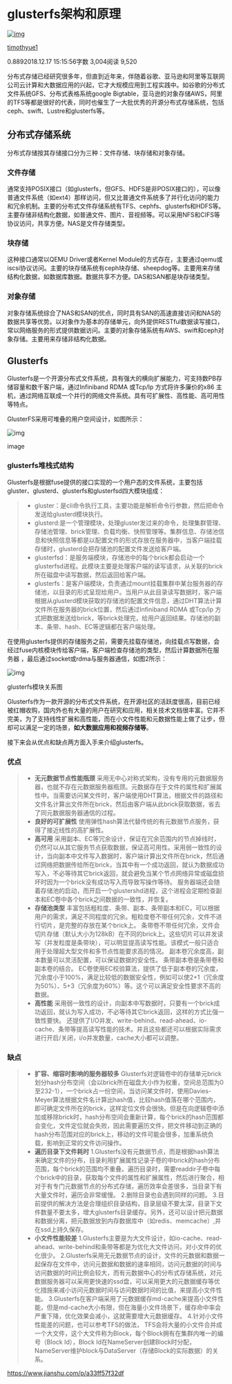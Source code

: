 # glusterfs架构和原理

[![img](https://upload.jianshu.io/users/upload_avatars/6334838/7744841d-33c1-4212-a596-399ec8f6c6b1?imageMogr2/auto-orient/strip|imageView2/1/w/96/h/96)](https://www.jianshu.com/u/0cc641124b38)

[timothyue1](https://www.jianshu.com/u/0cc641124b38)

0.8892018.12.17 15:15:56字数 3,004阅读 9,520

分布式存储已经研究很多年，但直到近年来，伴随着谷歌、亚马逊和阿里等互联网公司云计算和大数据应用的兴起，它才大规模应用到工程实践中。如谷歌的分布式文件系统GFS、分布式表格系统google  Bigtable，亚马逊的对象存储AWS，阿里的TFS等都是很好的代表，同时也催生了一大批优秀的开源分布式存储系统，包括ceph、swift、Lustre和glusterfs等。

## 分布式存储系统

分布式存储按其存储接口分为三种：文件存储、块存储和对象存储。

### 文件存储

通常支持POSIX接口（如glusterfs，但GFS、HDFS是非POSIX接口的），可以像普通文件系统（如ext4）那样访问，但又比普通文件系统多了并行化访问的能力和冗余机制。主要的分布式文件存储系统有TFS、cephfs、glusterfs和HDFS等。主要存储非结构化数据，如普通文件、图片、音视频等。可以采用NFS和CIFS等协议访问，共享方便。NAS是文件存储类型。

### 块存储

这种接口通常以QEMU Driver或者Kernel Module的方式存在，主要通过qemu或iscsi协议访问。主要的块存储系统有ceph块存储、sheepdog等。主要用来存储结构化数据，如数据库数据。数据共享不方便。DAS和SAN都是块存储类型。

### 对象存储

对象存储系统综合了NAS和SAN的优点，同时具有SAN的高速直接访问和NAS的数据共享等优势。以对象作为基本的存储单元，向外提供RESTful数据读写接口，常以网络服务的形式提供数据访问。主要的对象存储系统有AWS、swift和ceph对象存储。主要用来存储非结构化数据。

## Glusterfs

Glusterfs是一个开源分布式文件系统，具有强大的横向扩展能力，可支持数PB存储容量和数千客户端，通过Infiniband RDMA  或Tcp/Ip 方式将许多廉价的x86 主机，通过网络互联成一个并行的网络文件系统。具有可扩展性、高性能、高可用性等特点。

GlusterFS采用可堆叠的用户空间设计，如图所示：

![img](https://upload-images.jianshu.io/upload_images/6334838-d6d3e27eae1f4239?imageMogr2/auto-orient/strip|imageView2/2/w/640)

image

### glusterfs堆栈式结构

Glusterfs是根据fuse提供的接口实现的一个用户态的文件系统，主要包括gluster、glusterd、glusterfs和glusterfsd四大模块组成：

> - gluster：是cli命令执行工具，主要功能是解析命令行参数，然后把命令发送给glusterd模块执行。
> - glusterd:是一个管理模块，处理gluster发过来的命令，处理集群管理、存储池管理、brick管理、负载均衡、快照管理等。集群信息、存储池信息和快照信息等都是以配置文件的形式存放在服务器中，当客户端挂载存储时，glusterd会把存储池的配置文件发送给客户端。
> - glusterfsd：是服务端模块，存储池中的每个brick都会启动一个glusterfsd进程。此模块主要是处理客户端的读写请求，从关联的brick所在磁盘中读写数据，然后返回给客户端。
> - glusterfs：是客户端模块，负责通过mount挂载集群中某台服务器的存储池，以目录的形式呈现给用户。当用户从此目录读写数据时，客户端根据从glusterd模块获取的存储池的配置文件信息，通过DHT算法计算文件所在服务器的brick位置，然后通过Infiniband RDMA 或Tcp/Ip  方式把数据发送给brick，等brick处理完，给用户返回结果。存储池的副本、条带、hash、EC等逻辑都在客户端处理。

在使用glusterfs提供的存储服务之前，需要先挂载存储池，向挂载点写数据，会经过fuse内核模块传给客户端，客户端检查存储池的类型，然后计算数据所在服务器 ，最后通过socket或rdma与服务器通信，如图2所示：

![img](https://upload-images.jianshu.io/upload_images/6334838-c0f16dedbf731822?imageMogr2/auto-orient/strip|imageView2/2/w/640)

glusterfs模块关系图

Glusterfs作为一款开源的分布式文件系统，在开源社区的活跃度很高，目前已经被红帽收购，国内外也有大量的用户在研究和应用，相关技术文档很丰富。它并不完美，为了支持线性扩展和高性能，而在小文件性能和元数据性能上做了让步，但却可以满足一定的场景，**如大数据应用和视频存储等**。

接下来会从优点和缺点两方面入手来介绍glusterfs。

### 优点

> - **无元数据节点性能瓶颈**
>    采用无中心对称式架构，没有专用的元数据服务器，也就不存在元数据服务器瓶颈。元数据存在于文件的属性和扩展属性中。当需要访问某文件时，客户端使用DHT算法，根据文件的路径和文件名计算出文件所在brick，然后由客户端从此brick获取数据，省去了同元数据服务器通信的过程。
> - **良好的可扩展性**
>    使用弹性hash算法代替传统的有元数据节点服务，获得了接近线性的高扩展性。
> - **高可用**
>    采用副本、EC等冗余设计，保证在冗余范围内的节点掉线时，仍然可以从其它服务节点获取数据，保证高可用性。采用弱一致性的设计，当向副本中文件写入数据时，客户端计算出文件所在brick，然后通过网络把数据传给所在brick，当其中有一个成功返回，就认为数据成功写入，不必等待其它brick返回，就会避免当某个节点网络异常或磁盘损坏时因为一个brick没有成功写入而导致写操作等待。
>    服务器端还会随着存储池的启动，而开启一个glustershd进程，这个进程会定期检查副本和EC卷中各个brick之间数据的一致性，并恢复。
> - **存储池类型**
>    丰富包括粗粒度、条带、副本、条带副本和EC，可以根据用户的需求，满足不同程度的冗余。粗粒度卷不带任何冗余，文件不进行切片，是完整的存放在某个brick上。
>    条带卷不带任何冗余，文件会切片存储（默认大小为128kB）在不同的brick上。这些切片可以并发读写（并发粒度是条带块），可以明显提高读写性能。该模式一般只适合用于处理超大型文件和多节点性能要求高的情况。
>    副本卷冗余度高，副本数量可以灵活配置，可以保证数据的安全性。
>    条带副本卷是条带卷和副本卷的结合。
>    EC卷使用EC校验算法，提供了低于副本卷的冗余度，冗余度小于100%，满足比较低的数据安全性，例如可以使2+1（冗余度为50%）、5+3（冗余度为60%）等。这个可以满足安全性要求不高的数据。
> - **高性能**
>    采用弱一致性的设计，向副本中写数据时，只要有一个brick成功返回，就认为写入成功，不必等待其它brick返回，这样的方式比强一致性要快。
>    还提供了I/O并发、write-behind、read-ahead、io-cache、条带等提高读写性能的技术。并且这些都还可以根据实际需求进行开启/关闭，i/o并发数量，cache大小都可以调整。

### 缺点

> - **扩容、缩容时影响的服务器较多**
>    Glusterfs对逻辑卷中的存储单元brick划分hash分布空间（会以brick所在磁盘大小作为权重，空间总范围为0至232-1），一个brick占一份空间，当访问某文件时，使用Davies-Meyer算法根据文件名计算出hash值，比较hash值落在哪个范围内，即可确定文件所在的brick，这样定位文件会很快。但是在向逻辑卷中添加或移除brick时，hash分布空间会重新计算，每个brick的hash范围都会变化，文件定位就会失败，因此需要遍历文件，把文件移动到正确的hash分布范围对应的brick上，移动的文件可能会很多，加重系统负载，影响到正常的文件访问操作。
> - **遍历目录下文件耗时**
>    1.Glusterfs没有元数据节点，而是根据hash算法来确定文件的分布，目录利用扩展属性记录子卷的中brick的hash分布范围，每个brick的范围均不重叠。遍历目录时，需要readdir子卷中每个brick中的目录，获取每个文件的属性和扩展属性，然后进行聚合，相对于有专门元数据节点的分布式存储，遍历效率会差很多，当目录下有大量文件时，遍历会非常缓慢。
>    2.删除目录也会遇到同样的问题。
>    3.目前提供的解决方法是合理组织目录结构，目录层级不要太深，目录下文件数量不要太多，增大glusterfs目录缓存。另外，还可以设计把元数据和数据分离，把元数据放到内存数据库中（如redis、memcache）,并在ssd上持久保存。
> - **小文件性能较差**
>    1.Glusterfs主要是为大文件设计，如io-cache、read-ahead、write-behind和条带等都是为优化大文件访问，对小文件的优化很少。
>    2.Glusterfs采用无元数据节点的设计，文件的元数据和数据一起保存在文件中，访问元数据和数据的速率相同，访问元数据的时间与访问数据的时间比例会较大，而有元数据中心的分布式存储系统，对元数据服务器可以采用更快速的ssd盘，可以采用更大的元数据缓存等优化措施来减小访问元数据时间与访问数据时间的比值，来提高小文件性能。
>    3.Glusterfs在客户端采用了元数据缓存md-cache来提高小文件性能，但是md-cache大小有限，但在海量小文件场景下，缓存命中率会严重下降，优化效果会减小，这就需要增大元数据缓存。
>    4.针对小文件性能差的问题，也可以参考TFS的做法，  TFS会将大量的小文件合并成一个大文件，这个大文件称为Block，每个Block拥有在集群内唯一的编号（Block Id），Block  Id在NameServer创建Block时分配，NameServer维护block与DataServer（存储Block的实际数据）的关系。



https://www.jianshu.com/p/a33ff57f32df